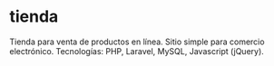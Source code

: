 # tienda
Tienda para venta de productos en línea.
Sitio simple para comercio electrónico. Tecnologías: PHP, Laravel, MySQL, Javascript (jQuery).
